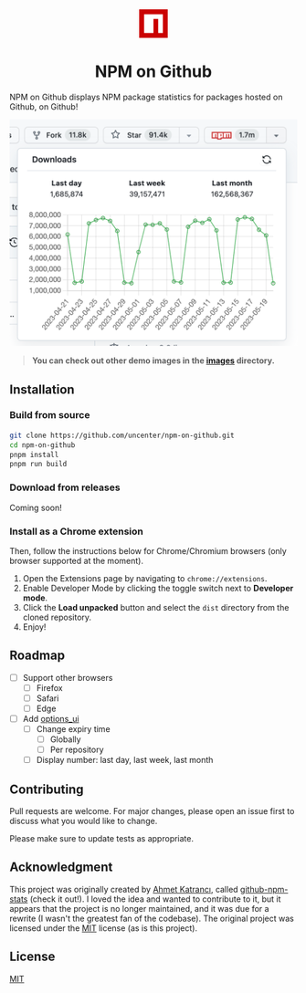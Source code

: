 <div align="center">
<img src="images/logo.png" width="50">
<h1>NPM on Github</h1>
</div>

NPM on Github displays NPM package statistics for packages hosted on Github, on Github!

![Chart](/images/demo.png)

> **You can check out other demo images in the [images](/images) directory.**

## Installation

### Build from source

```bash
git clone https://github.com/uncenter/npm-on-github.git
cd npm-on-github
pnpm install
pnpm run build
```

### Download from releases

Coming soon!

### Install as a Chrome extension

Then, follow the instructions below for Chrome/Chromium browsers (only browser supported at the moment).

1. Open the Extensions page by navigating to `chrome://extensions`.
2. Enable Developer Mode by clicking the toggle switch next to **Developer mode**.
3. Click the **Load unpacked** button and select the `dist` directory from the cloned repository.
4. Enjoy!

## Roadmap

-   [ ] Support other browsers
    -   [ ] Firefox
    -   [ ] Safari
    -   [ ] Edge
-   [ ] Add [options_ui](https://developer.mozilla.org/en-US/docs/Mozilla/Add-ons/WebExtensions/manifest.json/options_ui)
    -   [ ] Change expiry time
        -   [ ] Globally
        -   [ ] Per repository
    -   [ ] Display number: last day, last week, last month

## Contributing

Pull requests are welcome. For major changes, please open an issue first
to discuss what you would like to change.

Please make sure to update tests as appropriate.

## Acknowledgment

This project was originally created by [Ahmet Katrancı](https://github.com/katranci), called [github-npm-stats](https://github.com/katranci/github-npm-stats) (check it out!). I loved the idea and wanted to contribute to it, but it appears that the project is no longer maintained, and it was due for a rewrite (I wasn't the greatest fan of the codebase). The original project was licensed under the [MIT](https://choosealicense.com/licenses/mit/) license (as is this project).

## License

[MIT](LICENSE)
